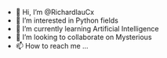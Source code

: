 - 👋 Hi, I’m @RichardlauCx
- 👀 I’m interested in Python fields
- 🌱 I’m currently learning Artificial Intelligence
- 💞️ I’m looking to collaborate on Mysterious
- 📫 How to reach me ...

<!---
RichardlauCx/RichardlauCx is a ✨ special ✨ repository because its `README.md` (this file) appears on your GitHub profile.
You can click the Preview link to take a look at your changes.
--->
